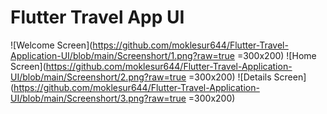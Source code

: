 # Flutter Travel App UI

![Welcome Screen](https://github.com/moklesur644/Flutter-Travel-Application-UI/blob/main/Screenshort/1.png?raw=true =300x200)
![Home Screen](https://github.com/moklesur644/Flutter-Travel-Application-UI/blob/main/Screenshort/2.png?raw=true =300x200)
![Details Screen](https://github.com/moklesur644/Flutter-Travel-Application-UI/blob/main/Screenshort/3.png?raw=true =300x200)


